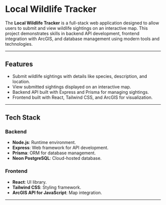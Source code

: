 # Local Wildlife Tracker

The **Local Wildlife Tracker** is a full-stack web application designed to allow users to submit and view wildlife sightings on an interactive map. This project demonstrates skills in backend API development, frontend integration with ArcGIS, and database management using modern tools and technologies.

---

## Features

- Submit wildlife sightings with details like species, description, and location.
- View submitted sightings displayed on an interactive map.
- Backend API built with Express and Prisma for managing sightings.
- Frontend built with React, Tailwind CSS, and ArcGIS for visualization.

---

## Tech Stack

### Backend

- **Node.js**: Runtime environment.
- **Express**: Web framework for API development.
- **Prisma**: ORM for database management.
- **Neon PostgreSQL**: Cloud-hosted database.

### Frontend

- **React**: UI library.
- **Tailwind CSS**: Styling framework.
- **ArcGIS API for JavaScript**: Map integration.

---
